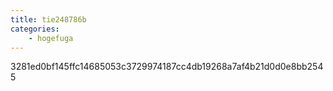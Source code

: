 ```yaml
---
title: tie248786b
categories:
    - hogefuga
---
```

3281ed0bf145ffc14685053c3729974187cc4db19268a7af4b21d0d0e8bb2545